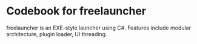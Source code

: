# Codebook for freelauncher

freelauncher is an EXE-style launcher using C#. Features include modular architecture, plugin loader, UI threading.
